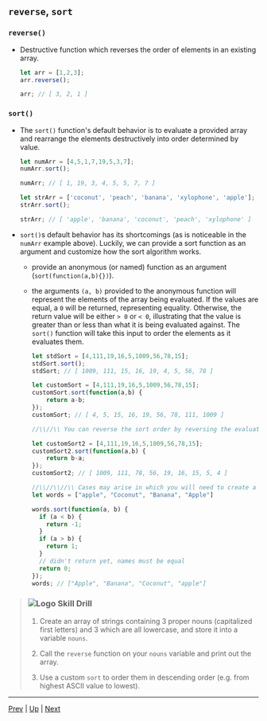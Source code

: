 ## `reverse`, `sort`

### `reverse()`
* Destructive function which reverses the order of elements in an existing array.

  ```javascript
  let arr = [1,2,3];
  arr.reverse();
  
  arr; // [ 3, 2, 1 ]
  ```

### `sort()`
* The `sort()` function's default behavior is to evaluate a provided array and rearrange the elements destructively into order determined by value.

  ```javascript
  let numArr = [4,5,1,7,19,5,3,7];
  numArr.sort();
  
  numArr; // [ 1, 19, 3, 4, 5, 5, 7, 7 ]
  
  let strArr = ['coconut', 'peach', 'banana', 'xylophone', 'apple'];
  strArr.sort();
  
  strArr; // [ 'apple', 'banana', 'coconut', 'peach', 'xylophone' ]
  ```

* `sort()`s default behavior has its shortcomings (as is noticeable in the `numArr` example above). Luckily, we can provide a sort function as an argument and customize how the sort algorithm works.
  * provide an anonymous (or named) function as an argument (`sort(function(a,b){})`).
  * the arguments `(a, b)` provided to the anonymous function will represent the elements of the array being evaluated. If the values are equal, a `0` will be returned, representing equality. Otherwise, the return value will be either `> 0` or `< 0`, illustrating that the value is greater than or less than what it is being evaluated against. The `sort()` function will take this input to order the elements as it evaluates them.

    ```javascript
    let stdSort = [4,111,19,16,5,1009,56,78,15];
    stdSort.sort();
    stdSort; // [ 1009, 111, 15, 16, 19, 4, 5, 56, 78 ]
    
    let customSort = [4,111,19,16,5,1009,56,78,15];
    customSort.sort(function(a,b) {
	    return a-b;
    });
    customSort; // [ 4, 5, 15, 16, 19, 56, 78, 111, 1009 ]
    
    //\\//\\ You can reverse the sort order by reversing the evaluation order//\\//\\
    
    let customSort2 = [4,111,19,16,5,1009,56,78,15];
    customSort2.sort(function(a,b) {
	    return b-a;
    });
    customSort2; // [ 1009, 111, 78, 56, 19, 16, 15, 5, 4 ]
    
    //\\//\\//\\ Cases may arise in which you will need to create a custom comparator:
    let words = ["apple", "Coconut", "Banana", "Apple"]
    
    words.sort(function(a, b) {
      if (a < b) {
        return -1;
      }
      if (a > b) {
        return 1;
      }
      // didn't return yet, names must be equal
      return 0;
    });
    words; // ["Apple", "Banana", "Coconut", "apple"]
    ```

> ### ![Logo](http://skilldistillery.com/downloads/sd_logo.jpg) Skill Drill
> 1. Create an array of strings containing 3 proper nouns (capitalized first letters) and 3 which are all lowercase, and store it into a variable `nouns`.  
>
> 1. Call the `reverse` function on your `nouns` variable and print out the array.
>
> 1. Use a custom `sort` to order them in descending order (e.g. from highest ASCII value to lowest).

<hr>

[Prev](shiftUnshift.md) | [Up](README.md) | [Next](indexOfLastIndexOf.md)

